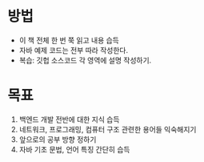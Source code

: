 # 방법
- 이 책 전체 한 번 쭉 읽고 내용 습득
- 자바 예제 코드는 전부 따라 작성한다.
- 복습: 깃헙 소스코드 각 영역에 설명 작성하기.

# 목표
1. 백엔드 개발 전반에 대한 지식 습득
2. 네트워크, 프로그래밍, 컴퓨터 구조 관련한 용어들 익숙해지기 
3. 앞으로의 공부 방향 정하기
4. 자바 기초 문법, 언어 특징 간단히 습득

